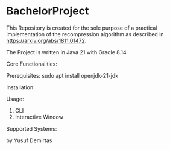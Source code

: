 # BachelorProject

This Repository is created for the sole purpose of a practical implementation of the recompression algorithm as described in https://arxiv.org/abs/1811.01472.

The Project is written in Java 21 with Gradle 8.14. 

Core Functionalities:

Prerequisites:
sudo apt install openjdk-21-jdk

Installation:


Usage:
1) CLI 
2) Interactive Window 

Supported Systems:

 by Yusuf Demirtas
